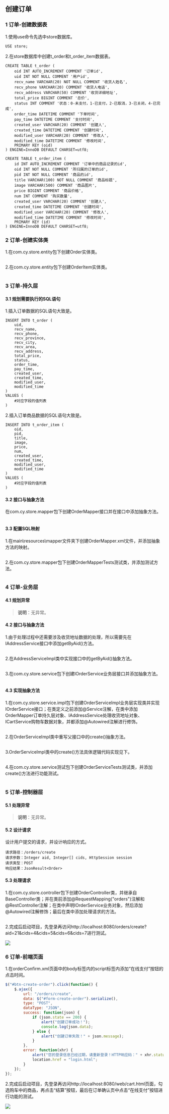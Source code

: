 ## 创建订单

### 1 订单-创建数据表

1.使用use命令先选中store数据库。

```mysql
USE store;
```

2.在store数据库中创建t_order和t_order_item数据表。

```mysql
CREATE TABLE t_order (
	oid INT AUTO_INCREMENT COMMENT '订单id',
	uid INT NOT NULL COMMENT '用户id',
	recv_name VARCHAR(20) NOT NULL COMMENT '收货人姓名',
	recv_phone VARCHAR(20) COMMENT '收货人电话',
	recv_address VARCHAR(50) COMMENT '收货详细地址',
	total_price BIGINT COMMENT '总价',
	status INT COMMENT '状态：0-未支付，1-已支付，2-已取消，3-已关闭，4-已完成',
	order_time DATETIME COMMENT '下单时间',
	pay_time DATETIME COMMENT '支付时间',
	created_user VARCHAR(20) COMMENT '创建人',
	created_time DATETIME COMMENT '创建时间',
	modified_user VARCHAR(20) COMMENT '修改人',
	modified_time DATETIME COMMENT '修改时间',
	PRIMARY KEY (oid)
) ENGINE=InnoDB DEFAULT CHARSET=utf8;

CREATE TABLE t_order_item (
	id INT AUTO_INCREMENT COMMENT '订单中的商品记录的id',
	oid INT NOT NULL COMMENT '所归属的订单的id',
	pid INT NOT NULL COMMENT '商品的id',
	title VARCHAR(100) NOT NULL COMMENT '商品标题',
	image VARCHAR(500) COMMENT '商品图片',
	price BIGINT COMMENT '商品价格',
	num INT COMMENT '购买数量',
	created_user VARCHAR(20) COMMENT '创建人',
	created_time DATETIME COMMENT '创建时间',
	modified_user VARCHAR(20) COMMENT '修改人',
	modified_time DATETIME COMMENT '修改时间',
	PRIMARY KEY (id)
) ENGINE=InnoDB DEFAULT CHARSET=utf8;
```

### 2 订单-创建实体类

1.在com.cy.store.entity包下创建Order实体类。

```java

```

2.在com.cy.store.entity包下创建OrderItem实体类。

```java

```

### 3 订单-持久层

#### 3.1 规划需要执行的SQL语句

1.插入订单数据的SQL语句大致是。

```mysql
INSERT INTO t_order (
	uid,
	recv_name,
	recv_phone,
	recv_province,
	recv_city,
	recv_area,
	recv_address,
	total_price,
	status,
	order_time,
	pay_time,
	created_user,
	created_time,
	modified_user,
	modified_time 
)
VALUES (
	#对应字段的值列表
)
```

2.插入订单商品数据的SQL语句大致是。

```mysql
INSERT INTO t_order_item ( 
	oid, 
	pid, 
	title, 
	image, 
	price, 
	num, 
	created_user, 
	created_time, 
	modified_user, 
	modified_time 
)
VALUES ( 
	#对应字段的值列表
)
```

#### 3.2 接口与抽象方法

在com.cy.store.mapper包下创建OrderMapper接口并在接口中添加抽象方法。

```java

```

#### 3.3 配置SQL映射

1.在main\resources\mapper文件夹下创建OrderMapper.xml文件，并添加抽象方法的映射。

```xml

```

2.在com.cy.store.mapper包下创建OrderMapperTests测试类，并添加测试方法。

```java

```

### 4 订单-业务层

#### 4.1 规划异常

> **说明**：无异常。

#### 4.2 接口与抽象方法

1.由于处理过程中还需要涉及收货地址数据的处理，所以需要先在IAddressService接口中添加getByAid()方法。

```java

```

2.在AddressServiceImpl类中实现接口中的getByAid()抽象方法。

```java

```

3.在com.cy.store.service包下创建IOrderService业务层接口并添加抽象方法。

```java

```

#### 4.3 实现抽象方法

1.在com.cy.store.service.impl包下创建OrderServiceImpl业务层实现类并实现IOrderService接口；在类定义之前添加@Service注解，在类中添加OrderMapper订单持久层对象、IAddressService处理收货地址对象、ICartService购物车数据对象，并都添加@Autowired注解进行修饰。

```java

```

2.在OrderServiceImpl类中重写父接口中的create()抽象方法。

```java

```

3.OrderServiceImpl类中的create()方法具体逻辑代码实现见下。

```java

```

4.在com.cy.store.service测试包下创建OrderServiceTests测试类，并添加create()方法进行功能测试。

```java

```

### 5 订单-控制器层

#### 5.1 处理异常

> **说明**：无异常。

#### 5.2 设计请求

设计用户提交的请求，并设计响应的方式。

	请求路径：/orders/create
	请求参数：Integer aid, Integer[] cids, HttpSession session
	请求类型：POST
	响应结果：JsonResult<Order>

#### 5.3 处理请求

1.在com.cy.store.controller包下创建OrderController类，并继承自BaseController类；并在类前添加@RequestMapping("orders")注解和@RestController注解；在类中声明IOrderService业务对象，然后添加@Autowired注解修饰；最后在类中添加处理请求的方法。

```java

```

2.完成后启动项目，先登录再访问http://localhost:8080/orders/create?aid=21&cids=4&cids=5&cids=6&cids=7进行测试。

![](img/1.png)

### 6 订单-前端页面

1.在orderConfirm.xml页面中的body标签内的script标签内添加“在线支付”按钮的点击时间。

```javascript
$("#btn-create-order").click(function() {
    $.ajax({
        url: "/orders/create",
        data: $("#form-create-order").serialize(),
        type: "POST",
        dataType: "JSON",
        success: function(json) {
            if (json.state == 200) {
                alert("创建订单成功！");
                console.log(json.data);
            } else {
                alert("创建订单失败！" + json.message);
            }
        },
        error: function(xhr) {
            alert("您的登录信息已经过期，请重新登录！HTTP响应码：" + xhr.status);
            location.href = "login.html";
        }
    });
});
```

2.完成后启动项目，先登录再访问http://localhost:8080/web/cart.html页面，勾选购车中的商品，再点击“结算”按钮，最后在订单确认页中点击“在线支付”按钮进行功能的测试。

![](img/2.png)
